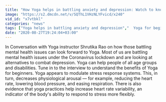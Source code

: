 ```yaml
---
title: "How Yoga helps in battling anxiety and depression: Watch to know Oneindia News"
image: "https://s2.dmcdn.net/v/SQThL1VHzNLYFvicd/x240"
vid_id: "x7vtbkl"
categories: "news"
tags: ["Yoga helps in battling anxiety and depression","  Yoga for beginners"," Yoga for mental health"]
date: "2020-08-27T19:24:04+03:00"
---
```

In Conversation with Yoga instructor Shrutika Rao on how those battling mental health issues can look forward to Yoga. Most of us are battling mental health issues under the Coronavirus lockdown and are looking at alternatives to combat depression. Yoga can help people of all age groups and disabilities. Tune in to the interview to understand the benefits of Yoga for beginners. Yoga appears to modulate stress response systems. This, in turn, decreases physiological arousal — for example, reducing the heart rate, lowering blood pressure, and easing respiration. There is also evidence that yoga practices help increase heart rate variability, an indicator of the body's ability to respond to stress more flexibly.
